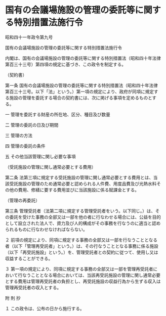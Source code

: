 # 国有の会議場施設の管理の委託等に関する特別措置法施行令

昭和四十一年政令第九号

国有の会議場施設の管理の委託等に関する特別措置法施行令

内閣は、国有の会議場施設の管理の委託等に関する特別措置法（昭和四十年法律第百三十三号）第四項の規定に基づき、この政令を制定する。

（契約書）

第一条 国有の会議場施設の管理の委託等に関する特別措置法（昭和四十年法律第百三十三号。以下「法」という。）第一項の規定により、政府が同項に規定する施設の管理を委託する場合の契約書には、次に掲げる事項を定めるものとする。

一 管理を委託する財産の所在地、区分、種目及び数量

二 管理の委託の日及び期間

三 管理の方法

四 管理の委託の条件

五 その他当該管理に関し必要な事項

（受託施設の管理に関し通常必要とする費用）

第二条 法第三項に規定する受託施設の管理に関し通常必要とする費用とは、当該受託施設の管理のため通常必要と認められる人件費、用度品費及び光熱水料その他の費用、修繕に要する費用並びに当該施設に係る賦課金とする。

（管理の再委託）

第三条 管理受託者（法第二項に規定する管理受託者をいう。以下同じ。）は、その委託を受けた事務の全部又は一部を他の者に行なわせる場合には、公益を目的として設立された法人で、資力及び人的構成がその事務を行なうのに適当と認められるものに行なわせなければならない。

２ 前項の規定により、同項に規定する事務の全部又は一部を行なうこととなる者（以下「管理再受託者」という。）は、その行なうこととなる事務に係る施設（以下「再受託施設」という。）を、管理受託者との契約に従つて、使用し又は収益することができる。

３ 第一項の規定により、同項に規定する事務の全部又は一部を管理再受託者において行なうこととなる場合においては、当該再受託施設の管理に関し通常必要とする費用は管理再受託者の負担とし、再受託施設の収益行為から生ずる収入は管理再受託者の収入とする。

附 則 抄

１ この政令は、公布の日から施行する。
